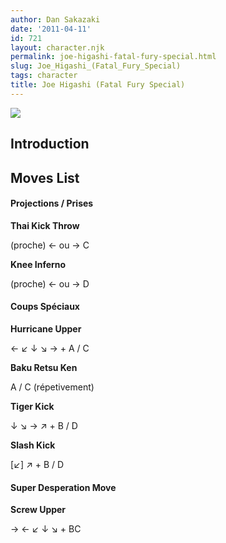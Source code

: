 ```yaml
---
author: Dan Sakazaki
date: '2011-04-11'
id: 721
layout: character.njk
permalink: joe-higashi-fatal-fury-special.html
slug: Joe_Higashi_(Fatal_Fury_Special)
tags: character
title: Joe Higashi (Fatal Fury Special)
---
```


![](/images/FfspJoe.PNG)  

## Introduction

## Moves List

#### Projections / Prises

**Thai Kick Throw**

(proche) ← ou → C

**Knee Inferno**

(proche) ← ou → D

#### Coups Spéciaux

**Hurricane Upper**

← ↙ ↓ ↘ → + A / C

**Baku Retsu Ken**

A / C (répetivement)

**Tiger Kick**

↓ ↘ → ↗ + B / D

**Slash Kick**

\[↙\] ↗ + B / D

#### Super Desperation Move

**Screw Upper**

→ ← ↙ ↓ ↘ + BC